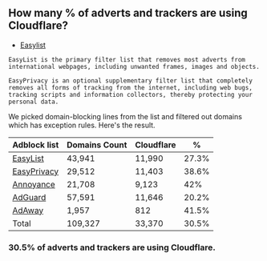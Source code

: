 ## How many % of adverts and trackers are using Cloudflare?


- [Easylist](https://web.archive.org/web/20210516110248/https://easylist.to/)
```
EasyList is the primary filter list that removes most adverts from international webpages, including unwanted frames, images and objects.

EasyPrivacy is an optional supplementary filter list that completely removes all forms of tracking from the internet, including web bugs, tracking scripts and information collectors, thereby protecting your personal data.
```


We picked domain-blocking lines from the list and filtered out domains which has exception rules.
Here's the result.


| Adblock list | Domains Count | Cloudflare | % |
| --- | --- | --- | --- |
| [EasyList](https://easylist.to/easylist/easylist.txt) | 43,941 | 11,990 | 27.3% |
| [EasyPrivacy](https://easylist.to/easylist/easyprivacy.txt) | 29,512 | 11,403 | 38.6% |
| [Annoyance](https://secure.fanboy.co.nz/fanboy-annoyance.txt) | 21,708 | 9,123 | 42% |
| [AdGuard](https://adguardteam.github.io/AdGuardSDNSFilter/Filters/filter.txt) | 57,591 | 11,646 | 20.2% |
| [AdAway](https://raw.githubusercontent.com/AdAway/adaway.github.io/master/hosts.txt) | 1,957 | 812 | 41.5% |
| Total | 109,327 | 33,370 | 30.5% |


### 30.5% of adverts and trackers are using Cloudflare.